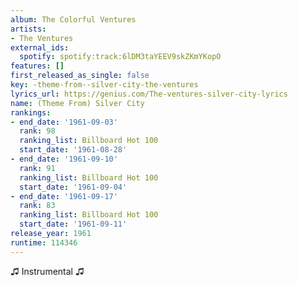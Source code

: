 ```yaml
---
album: The Colorful Ventures
artists:
- The Ventures
external_ids:
  spotify: spotify:track:6lDM3taYEEV9skZKmYKopO
features: []
first_released_as_single: false
key: -theme-from--silver-city-the-ventures
lyrics_url: https://genius.com/The-ventures-silver-city-lyrics
name: (Theme From) Silver City
rankings:
- end_date: '1961-09-03'
  rank: 98
  ranking_list: Billboard Hot 100
  start_date: '1961-08-28'
- end_date: '1961-09-10'
  rank: 91
  ranking_list: Billboard Hot 100
  start_date: '1961-09-04'
- end_date: '1961-09-17'
  rank: 83
  ranking_list: Billboard Hot 100
  start_date: '1961-09-11'
release_year: 1961
runtime: 114346
---
```

♫ Instrumental ♫
